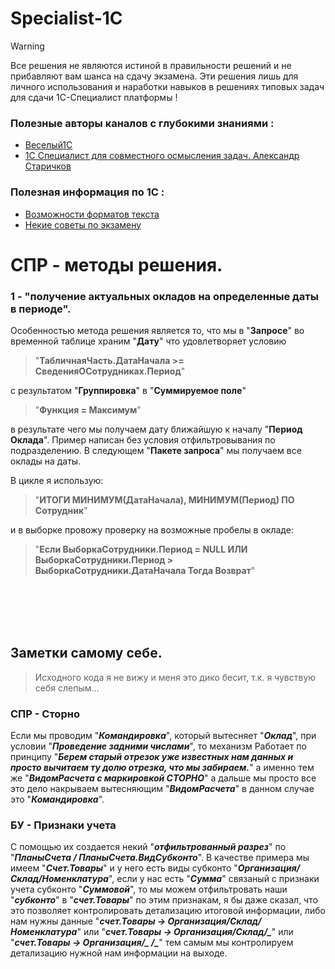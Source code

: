 # Specialist-1C

>[!WARNING]
>Все решения не являются истиной в правильности решений и не прибавляют вам шанса на сдачу экзамена. 
>Эти решения лишь для личного использования и наработки навыков в решениях типовых задач для сдачи 1С-Специалист платформы !

### Полезные авторы каналов с глубокими знаниями : 
- [Веселый1С](https://youtube.com/channel/UCvtbWjVxUuDEGK_pUeGjnSw?feature=shared)
- [1С Специалист для совместного осмысления задач. Александр Старичков](https://vk.com/club226951467)

### Полезная информация по 1С :

- [Возможности форматов текста](https://vk.com/away.php?to=https%3A%2F%2Fhelpf.pro%2Ffaq83%2Fview%2F125.html&utf=1)
- [Некие советы по экзамену](https://www.koderline.ru/expert/instruktsii/article-primer-konspekta-po-teme-raschetnye-mekhanizmy-pri-podgotovke-k-ekzamenu-1s-spetsialist-po-platforme/?sphrase_id=37982)

# СПР - методы решения.
### 1 - "**получение актуальных окладов на определенные даты в периоде**".
Особенностью метода решения является то, что мы в "**Запросе**" во временной таблице храним "**Дату**" что удовлетворяет условию 
> "**ТабличнаяЧасть.ДатаНачала >= СведенияОСотрудниках.Период**" 

с результатом "**Группировка**" в "**Суммируемое поле**" 
>"**Функция = Максимум**"

в результате чего мы получаем дату ближайшую к началу "**Период Оклада**". Пример написан без условия отфильтровывания по подразделению.
В следующем "**Пакете запроса**" мы получаем все оклады на даты.

В цикле я использую:
> "**ИТОГИ 	МИНИМУМ(ДатаНачала),	МИНИМУМ(Период) ПО Сотрудник**" 

и в выборке провожу проверку на возможные пробелы в окладе:
> "**Если ВыборкаСотрудники.Период = NULL ИЛИ ВыборкаСотрудники.Период > ВыборкаСотрудники.ДатаНачала  Тогда Возврат**"

<br>
<br>
<br>
<br>

## Заметки самому себе.

> Исходного кода я не вижу и меня это дико бесит, т.к. я чувствую себя слепым...
### СПР - Сторно 
Если мы проводим "***Командировка***", который вытесняет "***Оклад***", при условии "***Проведение задними числами***", то механизм Работает по принципу "***Берем старый отрезок уже известных нам данных и просто вычитаем ту долю отрезка, что мы забираем.***" а именно тем же "***ВидомРасчета с маркировкой СТОРНО***" а дальше мы просто все это дело накрываем вытесняющим "***ВидомРасчета***" в данном случае это "***Командировка***". 
<br>
### БУ - Признаки учета
С помощью их создается некий "***отфильтрованный разрез***" по "***ПланыСчета / ПланыСчета.ВидСубконто***". В качестве примера мы имеем "***Счет.Товары***" и у него есть виды субконто "***Организация/Склад/Номенклатура***", если у нас есть "***Сумма***" связаный с признаки учета субконто "***Суммовой***", то мы можем отфильтровать наши "***субконто***" в "***счет.Товары***" по этим признакам, я бы даже сказал, что это позволяет контролировать детализацию итоговой информации, либо нам нужны данные "***счет.Товары -> Организация/Склад/Номенклатура***" или "***счет.Товары -> Организация/Склад/_***" или "***счет.Товары -> Организация/_ /_***" тем самым мы контролируем детализацию нужной нам информации на выходе.

